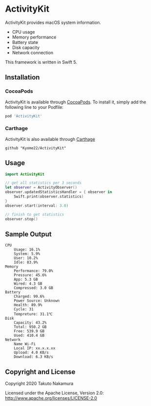 # ActivityKit

ActivityKit provides macOS system information.

- CPU usage
- Memory performance
- Battery state
- Disk capacity
- Network connection

This framework is written in Swift 5.

## Installation

### CocoaPods
ActivityKit is available through [CocoaPods](http://cocoapods.org). To install
it, simply add the following line to your Podfile:

```ruby
pod 'ActivityKit'
```

### Carthage
ActivityKit is also available through [Carthage](https://github.com/Carthage/Carthage)

```
github "Kyome22/ActivityKit"
```

## Usage

```swift
import ActivityKit

// get all statistics per 3 seconds
let observer = ActivityObserver()
observer.updatedStatisticsHandler = { observer in
    Swift.print(observer.statistics)
}
observer.start(interval: 3.0)

// finish to get statistics
observer.stop()
```

## Sample Output

```console
CPU
    Usage: 16.1%
    System: 5.9%
    User: 10.2%
    Idle: 83.9%
Memory
    Performance: 79.0%
    Pressure: 45.6%
    App: 5.3 GB
    Wired: 4.3 GB
    Compressed: 3.0 GB
Battery
    Charged: 99.6%
    Power Source: Unknown
    Health: 89.9%
    Cycle: 31
    Tempreture: 31.1℃
Disk
    Capacity: 43.2%
    Total: 950.2 GB
    Free: 539.9 GB
    Used: 410.4 GB
Network
    Name Wi-Fi
    Local IP: xx.x.x.xx
    Upload: 4.0 KB/s
    Download: 6.3 KB/s
```

## Copyright and License

Copyright 2020 Takuto Nakamura

Licensed under the Apache License, Version 2.0: http://www.apache.org/licenses/LICENSE-2.0

